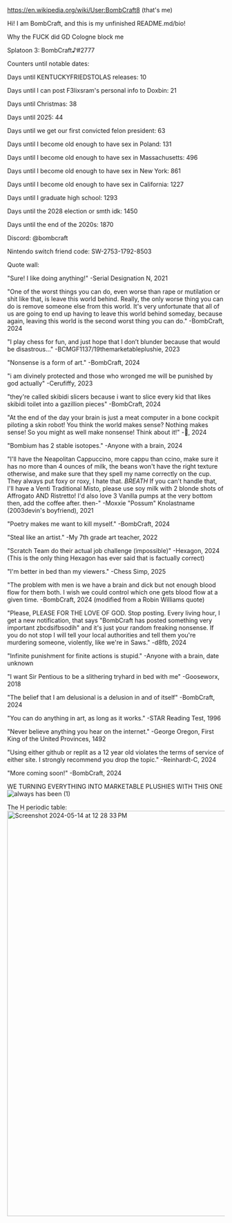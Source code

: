 https://en.wikipedia.org/wiki/User:BombCraft8 (that's me)

Hi! I am BombCraft, and this is my unfinished README.md/bio!

Why the FUCK did GD Cologne block me

Splatoon 3: BombCraft♪#2777

Counters until notable dates:

Days until KENTUCKYFRIEDSTOLAS releases: 10

Days until I can post F3lixsram's personal info to Doxbin: 21

Days until Christmas: 38

Days until 2025: 44

Days until we get our first convicted felon president: 63

Days until I become old enough to have sex in Poland: 131

Days until I become old enough to have sex in Massachusetts: 496

Days until I become old enough to have sex in New York: 861

Days until I become old enough to have sex in California: 1227

Days until I graduate high school: 1293

Days until the 2028 election or smth idk: 1450

Days until the end of the 2020s: 1870

Discord: @bombcraft

Nintendo switch friend code: SW-2753-1792-8503

Quote wall:

"Sure! I like doing anything!" -Serial Designation N, 2021

"One of the worst things you can do, even worse than rape or mutilation or shit like that, is leave this world behind. Really, the only worse thing you can do is remove someone else from this world. It's very unfortunate that all of us are going to end up having to leave this world behind someday, because again, leaving this world is the second worst thing you can do." -BombCraft, 2024

"I play chess for fun, and just hope that I don’t blunder because that would be disastrous..." -BCMGF1137/19themarketableplushie, 2023

"Nonsense is a form of art." -BombCraft, 2024

"i am divinely protected and those who wronged me will be punished by god actually" -Cerufiffy, 2023

"they're called skibidi slicers because i want to slice every kid that likes skibidi toilet into a gazillion pieces" -BombCraft, 2024

"At the end of the day your brain is just a meat computer in a bone cockpit piloting a skin robot! You think the world makes sense? Nothing makes sense! So you might as well make nonsense! Think about it!" -🥚, 2024

"Bombium has 2 stable isotopes." -Anyone with a brain, 2024

"I'll have the Neapolitan Cappuccino, more cappu than ccino, make sure it has no more than 4 ounces of milk, the beans won't have the right texture otherwise, and make sure that they spell my name correctly on the cup. They always put foxy or roxy, I hate that. *BREATH* If you can't handle that, I'll have a Venti Traditional Misto, please use soy milk with 2 blonde shots of Affrogato AND Ristretto! I'd also love 3 Vanilla pumps at the very bottom then, add the coffee after. then-" -Moxxie "Possum" Knolastname (2003devin's boyfriend), 2021

"Poetry makes me want to kill myself." -BombCraft, 2024

"Steal like an artist." -My 7th grade art teacher, 2022

"Scratch Team do their actual job challenge (impossible)" -Hexagon, 2024 (This is the only thing Hexagon has ever said that is factually correct)

"I'm better in bed than my viewers." -Chess Simp, 2025

"The problem with men is we have a brain and dick but not enough blood flow for them both. I wish we could control which one gets blood flow at a given time. -BombCraft, 2024 (modified from a Robin Williams quote)

"Please, PLEASE FOR THE LOVE OF GOD. Stop posting. Every living hour, I get a new notification, that says "BombCraft has posted something very important zbcdsifbsodih" and it's just your random freaking nonsense. If you do not stop I will tell your local authorities and tell them you're murdering someone, violently, like we're in Saws." -d8fb, 2024

"Infinite punishment for finite actions is stupid." -Anyone with a brain, date unknown

"I want Sir Pentious to be a slithering tryhard in bed with me" -Gooseworx, 2018

"The belief that I am delusional is a delusion in and of itself" -BombCraft, 2024

"You can do anything in art, as long as it works." -STAR Reading Test, 1996

"Never believe anything you hear on the internet." -George Oregon, First King of the United Provinces, 1492

"Using either github or replit as a 12 year old violates the terms of service of either site. I strongly recommend you drop the topic." -Reinhardt-C, 2024

"More coming soon!" -BombCraft, 2024

WE TURNING EVERYTHING INTO MARKETABLE PLUSHIES WITH THIS ONE
![always has been (1)](https://github.com/ImmediateMurderProfessionals/ImmediateMurderProfessionals/assets/156855194/552ff90f-4c40-45e4-8db7-d5d8b9d9c68f)

The H periodic table:
<img width="937" alt="Screenshot 2024-05-14 at 12 28 33 PM" src="https://github.com/ImmediateMurderProfessionals/ImmediateMurderProfessionals/assets/156855194/815844cc-a233-409e-956d-af4fca237b91">
